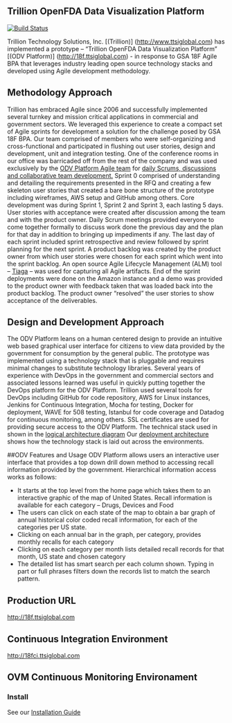 ## Trillion OpenFDA Data Visualization Platform

[![Build Status](http://18fci.ttsiglobal.com:8080/buildStatus/icon?job=18f-openfda)](http://18fci.ttsiglobal.com:8080/me/my-views/view/All/job/18f-openfda/)

Trillion Technology Solutions, Inc. [(Trillion)] (http://www.ttsiglobal.com) has implemented a prototype – “Trillion OpenFDA Data Visualization Platform” [(ODV Platform)] (http://18f.ttsiglobal.com) - in response to GSA 18F Agile BPA that leverages industry leading open source technology stacks and developed using Agile development methodology.
## Methodology Approach
Trillion has embraced Agile since 2006 and successfully implemented several turnkey and mission critical applications in commercial and government sectors.  We leveraged this experience to create a compact set of Agile sprints for development a solution for the challenge posed by GSA 18F BPA.  Our team comprised of members who were self-organizing and cross-functional and participated in flushing out user stories, design and development, unit and integration testing.  One of the conference rooms in our office was barricaded off from the rest of the company and was used exclusively by the [ODV Platform Agile team](https://github.com/trillion1-repos/18f/blob/master/doc/DesignPoolEvidencetoQuestion%201.pdf) for [daily Scrums, discussions and collaborative team development.](https://github.com/trillion1-repos/18f/blob/master/doc/WorkeringSessions.pdf)
Sprint 0 comprised of understanding and detailing the requirements presented in the RFQ and creating a few skeleton user stories that created a bare bone structure of the prototype including wireframes, AWS setup and GitHub among others.  Core development was during Sprint 1, Sprint 2 and Sprint 3, each lasting 5 days.  User stories with acceptance were created after discussion among the team and with the product owner.  Daily Scrum meetings provided everyone to come together formally to discuss work done the previous day and the plan for that day in addition to bringing up impediments if any.  The last day of each sprint included sprint retrospective and review followed by sprint planning for the next sprint.  A product backlog was created by the product owner from which user stories were chosen for each sprint which went into the sprint backlog.  An open source Agile Lifecycle Management (ALM) tool – [Tiaga](https://github.com/trillion1-repos/18f/blob/master/doc/AgileArtifacts.pdf) – was used for capturing all Agile artifacts.  End of the sprint deployments were done on the Amazon instance and a demo was provided to the product owner with feedback taken that was loaded back into the product backlog.  The product owner “resolved” the user stories to show acceptance of the deliverables.
## Design and Development Approach
The ODV Platform leans on a human centered design to provide an intuitive web based graphical user interface for citizens to view data provided by the government for consumption by the general public.  The prototype was implemented using a technology stack that is pluggable and requires minimal changes to substitute technology libraries.  Several years of experience with DevOps in the government and commercial sectors and associated lessons learned was useful in quickly putting together the DevOps platform for the ODV Platform.  Trillion used several tools for DevOps including GitHub for code repository, AWS for Linux instances, Jenkins for Continuous Integration, Mocha for testing, Docker for deployment, WAVE for 508 testing, Istanbul for code coverage and Datadog for continuous monitoring, among others.
SSL certificates are used for providing secure access to the ODV Platform.
The technical stack used in shown in the [logical architecture diagram](https://github.com/trillion1-repos/18f/blob/master/doc/Architecture.png)
Our [deployment architecture](https://github.com/trillion1-repos/18f/blob/master/doc/Deployment.png) shows how the technology stack is laid out across the environments.

##ODV Features and Usage 
ODV Platform allows users an interactive user interface that provides a top down drill down method to accessing recall information provided by the government.  Hierarchical information access works as follows:
* It starts at the top level from the home page which takes them to an interactive graphic of the map of United States.  Recall information is available for each category – Drugs, Devices and Food
* The users can click on each state of the map to obtain a bar graph of annual historical color coded recall information, for each of the categories per US state.
* Clicking on each annual bar in the graph, per category, provides monthly recalls for each category
*	Clicking on each category per month lists detailed recall records for that month, US state and chosen category
*	The detailed list has smart search per each column shown.  Typing in part or full phrases filters down the records list to match the search pattern.

## Production URL
http://18f.ttsiglobal.com

## Continuous Integration Environment 
http://18fci.ttsiglobal.com

## OVM Continuous Monitoring Environament

### Install
See our [Installation Guide](INSTALL.md)
